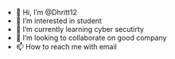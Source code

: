 - 👋 Hi, I’m @Dhritt12
- 👀 I’m interested in student
- 🌱 I’m currently learning cyber secutirty
- 💞️ I’m looking to collaborate on good company
- 📫 How to reach me with email

<!---
Dhritt12/Dhritt12 is a ✨ special ✨ repository because its `README.md` (this file) appears on your GitHub profile.
You can click the Preview link to take a look at your changes.
--->
